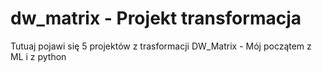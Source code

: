 # dw_matrix - Projekt transformacja

Tutuaj pojawi się 5 projektów z trasformacji DW_Matrix - 
Mój początem z ML i z python
